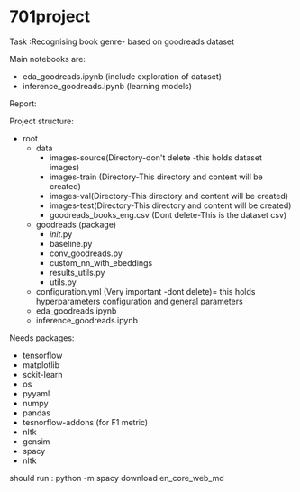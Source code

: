 # 701project
Task :Recognising book genre- based on goodreads dataset

Main notebooks are:
- eda_goodreads.ipynb (include exploration of dataset)
- inference_goodreads.ipynb (learning models)

Report:


Project structure:
- root
  - data
    - images-source(Directory-don't delete -this holds dataset images)
    - images-train (Directory-This directory and content will be created)
    - images-val(Directory-This directory and content will be created) 
    - images-test(Directory-This directory and content will be created)
    - goodreads_books_eng.csv (Dont delete-This is the dataset csv)
  - goodreads (package)
    - _init_.py
    - baseline.py
    - conv_goodreads.py
    - custom_nn_with_ebeddings
    - results_utils.py
    - utils.py
  - configuration.yml  (Very important -dont delete)= this holds hyperparameters configuration and general parameters
  - eda_goodreads.ipynb
  - inference_goodreads.ipynb
  
Needs packages:
- tensorflow
- matplotlib
- sckit-learn
- os
- pyyaml
- numpy
- pandas
- tesnorflow-addons (for F1 metric)
- nltk
- gensim
- spacy
- nltk
    
    
should run :
python -m spacy download en_core_web_md
